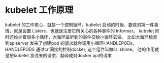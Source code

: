 # kubelet 工作原理
kubelet 的工作核心，就是一个控制循环。kubelet 启动的时候，要做的第一件事情，就是设置 Listers，也就是注册它所关心的各种事件的 Informer。 kubelet 同时还维护着很多小循环，大循环监听到的事件交给小循环去做。
比如大循环检测到apiserver 发来了创建pod 的请求就会调用小循环HANDLEPODs，HANDLEPODS 通过cri间接的控制docker, 这个组件叫做cri shime， 他的作用就是把kubelet 发过来的请求，翻译成对docker api的请求